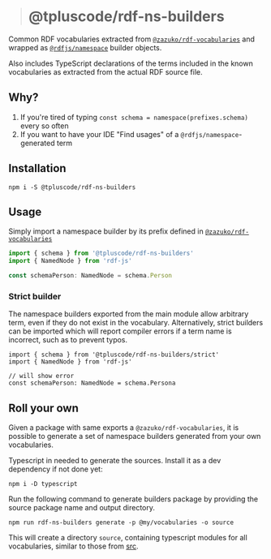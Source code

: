 > # @tpluscode/rdf-ns-builders

Common RDF vocabularies extracted from [`@zazuko/rdf-vocabularies`][rdfv] and wrapped
as [`@rdfjs/namespace`][ns] builder objects.

Also includes TypeScript declarations of the terms included in the known
vocabularies as extracted from the actual RDF source file.

## Why?

1. If you're tired of typing `const schema = namespace(prefixes.schema)` every so often
2. If you want to have your IDE "Find usages" of a `@rdfjs/namespace`-generated term

## Installation

```
npm i -S @tpluscode/rdf-ns-builders
```

## Usage

Simply import a namespace builder by its prefix defined in [`@zazuko/rdf-vocabularies`][rdfv]

```ts
import { schema } from '@tpluscode/rdf-ns-builders'
import { NamedNode } from 'rdf-js'

const schemaPerson: NamedNode = schema.Person
```

### Strict builder

The namespace builders exported from the main module allow arbitrary term, even if they do not exist in the vocabulary. Alternatively, strict builders can be imported which will report compiler errors if a term name is incorrect, such as to prevent typos.

```
import { schema } from '@tpluscode/rdf-ns-builders/strict'
import { NamedNode } from 'rdf-js'

// will show error
const schemaPerson: NamedNode = schema.Persona
```

## Roll your own

Given a package with same exports a `@zazuko/rdf-vocabularies`, it is possible to generate a set of namespace builders generated from your own vocabularies.

Typescript in needed to generate the sources. Install it as a dev dependency if not done yet:

```
npm i -D typescript
```

Run the following command to generate builders package by providing the source package name and output directory.

```
npm run rdf-ns-builders generate -p @my/vocabularies -o source
```

This will create a directory `source`, containing typescript modules for all vocabularies, similar to those from [src](src/vocabularies).

[rdfv]: https://github.com/zazuko/rdf-vocabularies
[ns]: http://npm.im/@rdfjs/namespace
